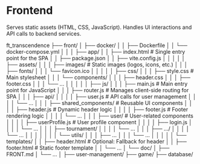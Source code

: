 # Frontend
Serves static assets (HTML, CSS, JavaScript).
Handles UI interactions and API calls to backend services.

ft_transcendence
├── front/
│   ├── docker/
│   │   ├── Dockerfile
│   │   └── docker-compose.yml
│   │
│   ├── app/
│   │   ├── index.html          # Single entry point for the SPA
│   │   ├── package.json
│   │   ├── vite.config.js
│   │   │
│   │   ├── assets/
│   │   │   ├── images/         # Static images (logos, icons, etc.)
│   │   │   ├── fonts/
│   │   │   └── favicon.ico
│   │   │
│   │   ├── css/
│   │   │   ├── style.css       # Main stylesheet
│   │   │   └── components/
│   │   │       ├── header.css
│   │   │       ├── footer.css
│   │   │       └── ...
│   │   │
│   │   ├── js/
│   │   │   ├── main.js           # Main entry point for JavaScript
│   │   │   ├── router.js        # Manages client-side routing for SPA
│   │   │   ├── api/
│   │   │   │   ├── user.js        # API calls for user management
│   │   │   │   └── ...
│   │   │   ├── shared_components/          # Reusable UI components
│   │   │   │   ├── header.js       # Dynamic header logic
│   │   │   │   ├── footer.js       # Footer rendering logic
│   │   │   │   └── ...
│   │   │   ├── user/              # User-related components
│   │   │   │   ├── userProfile.js  # User profile component
│   │   │   │   ├── login.js
│   │   │   │   └── ...
│   │   │   ├── tournament/
│   │   │   │   └── ...
│   │   │   ├── .../
│   │   │   │   └── ...
│   │   │   │
│   │   │   └── utils/
│   │   │       ├── ...
│   │   │       └── ...
│   │   │
│   │   └── templates/
│   │       ├── header.html      # Optional: Fallback for header
│   │       ├── footer.html      # Static footer template
│   │       └── ...
│   └── doc/
│       ├── FRONT.md
│       └── ...
│
├── user-management/
├── game/ 
├── database/
